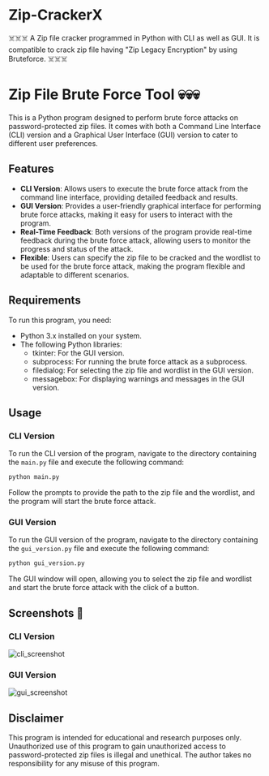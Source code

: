 # Zip-CrackerX
☠️☠️☠️ A Zip file cracker programmed in Python with CLI as well as GUI. It is compatible to crack zip file having "Zip Legacy Encryption" by using Bruteforce. ☠️☠️☠️

# Zip File Brute Force Tool 💀💀💀

This is a Python program designed to perform brute force attacks on password-protected zip files. It comes with both a Command Line Interface (CLI) version and a Graphical User Interface (GUI) version to cater to different user preferences.

## Features

- **CLI Version**: Allows users to execute the brute force attack from the command line interface, providing detailed feedback and results.
- **GUI Version**: Provides a user-friendly graphical interface for performing brute force attacks, making it easy for users to interact with the program.
- **Real-Time Feedback**: Both versions of the program provide real-time feedback during the brute force attack, allowing users to monitor the progress and status of the attack.
- **Flexible**: Users can specify the zip file to be cracked and the wordlist to be used for the brute force attack, making the program flexible and adaptable to different scenarios.

## Requirements

To run this program, you need:

- Python 3.x installed on your system.
- The following Python libraries:
  - tkinter: For the GUI version.
  - subprocess: For running the brute force attack as a subprocess.
  - filedialog: For selecting the zip file and wordlist in the GUI version.
  - messagebox: For displaying warnings and messages in the GUI version.

## Usage

### CLI Version

To run the CLI version of the program, navigate to the directory containing the `main.py` file and execute the following command:
```bash
python main.py
```

Follow the prompts to provide the path to the zip file and the wordlist, and the program will start the brute force attack.

### GUI Version

To run the GUI version of the program, navigate to the directory containing the `gui_version.py` file and execute the following command:
```bash
python gui_version.py
```

The GUI window will open, allowing you to select the zip file and wordlist and start the brute force attack with the click of a button.

## Screenshots 📸
### CLI Version
![cli_screenshot](https://github.com/yottajunaid/Zip-CrackerX/assets/114429773/2e28deb2-0559-440d-80cc-be78335630b2)

### GUI Version
![gui_screenshot](https://github.com/yottajunaid/Zip-CrackerX/assets/114429773/50b40399-0a0e-4179-b1ed-c96282881ab9)

## Disclaimer

This program is intended for educational and research purposes only. Unauthorized use of this program to gain unauthorized access to password-protected zip files is illegal and unethical. The author takes no responsibility for any misuse of this program.



